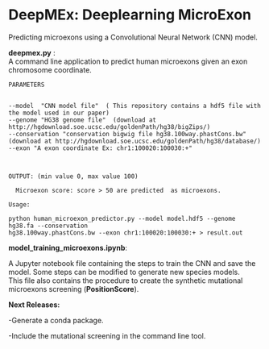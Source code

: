 # DeepMEx: Deeplearning MicroExon
Predicting microexons using a Convolutional Neural Network (CNN) model.  

 __deepmex.py__ :  
A command line application to predict human microexons given an exon chromosome coordinate.  


```
PARAMETERS


--model  "CNN model file"  ( This repository contains a hdf5 file with the model used in our paper)
--genome "HG38 genome file"  (download at http://hgdownload.soe.ucsc.edu/goldenPath/hg38/bigZips/)
--conservation "conservation bigwig file hg38.100way.phastCons.bw" (download at http://hgdownload.soe.ucsc.edu/goldenPath/hg38/database/)  
--exon "A exon coordinate Ex: chr1:100020:100030:+"  
  

  
OUTPUT: (min value 0, max value 100)  

  Microexon score: score > 50 are predicted  as microexons.  

```


```
Usage:  

python human_microexon_predictor.py --model model.hdf5 --genome hg38.fa --conservation 
hg38.100way.phastCons.bw --exon chr1:100020:100030:+ > result.out

```
__model_training_microexons.ipynb__:  
  

A Jupyter notebook file containing the steps to train the CNN and save the model. 
Some steps can be modified to generate new species models.  
This file also contains the procedure to create the synthetic mutational microexons screening (**PositionScore**).  
 





__Next Releases:__  

  -Generate a conda package.  

  -Include the mutational screening in the command line tool.



